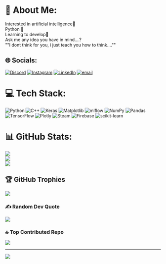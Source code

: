 # 💫 About Me:
Interested in artificial intelligence🤖<br>Python 🐍<br>Learning to develop🧐<br>Ask me any idea you have in mind....?<br>""I dont think for you, i just teach you how to think....""


## 🌐 Socials:
[![Discord](https://img.shields.io/badge/Discord-%237289DA.svg?logo=discord&logoColor=white)](https://discord.gg/https://discord.gg/995454727552766013) [![Instagram](https://img.shields.io/badge/Instagram-%23E4405F.svg?logo=Instagram&logoColor=white)](https://instagram.com/https://instagram.com/sina.qalandari) [![LinkedIn](https://img.shields.io/badge/LinkedIn-%230077B5.svg?logo=linkedin&logoColor=white)](https://linkedin.com/in/https://linkedin.com/in/sina-qalandari-bb2901260) [![email](https://img.shields.io/badge/Email-D14836?logo=gmail&logoColor=white)](mailto:sinaqalandari2008@gmail.com) 

# 💻 Tech Stack:
![Python](https://img.shields.io/badge/python-3670A0?style=plastic&logo=python&logoColor=ffdd54) ![C++](https://img.shields.io/badge/c++-%2300599C.svg?style=plastic&logo=c%2B%2B&logoColor=white) ![Keras](https://img.shields.io/badge/Keras-%23D00000.svg?style=plastic&logo=Keras&logoColor=white) ![Matplotlib](https://img.shields.io/badge/Matplotlib-%23ffffff.svg?style=plastic&logo=Matplotlib&logoColor=black) ![mlflow](https://img.shields.io/badge/mlflow-%23d9ead3.svg?style=plastic&logo=numpy&logoColor=blue) ![NumPy](https://img.shields.io/badge/numpy-%23013243.svg?style=plastic&logo=numpy&logoColor=white) ![Pandas](https://img.shields.io/badge/pandas-%23150458.svg?style=plastic&logo=pandas&logoColor=white) ![TensorFlow](https://img.shields.io/badge/TensorFlow-%23FF6F00.svg?style=plastic&logo=TensorFlow&logoColor=white) ![Plotly](https://img.shields.io/badge/Plotly-%233F4F75.svg?style=plastic&logo=plotly&logoColor=white) ![Steam](https://img.shields.io/badge/steam-%23000000.svg?style=plastic&logo=steam&logoColor=white) ![Firebase](https://img.shields.io/badge/firebase-a08021?style=plastic&logo=firebase&logoColor=ffcd34) ![scikit-learn](https://img.shields.io/badge/scikit--learn-%23F7931E.svg?style=plastic&logo=scikit-learn&logoColor=white)
# 📊 GitHub Stats:
![](https://github-readme-stats.vercel.app/api?username=KhooodeSIN&theme=blueberry&hide_border=true&include_all_commits=false&count_private=false)<br/>
![](https://nirzak-streak-stats.vercel.app/?user=KhooodeSIN&theme=blueberry&hide_border=true)<br/>
![](https://github-readme-stats.vercel.app/api/top-langs/?username=KhooodeSIN&theme=blueberry&hide_border=true&include_all_commits=false&count_private=false&layout=compact)

## 🏆 GitHub Trophies
![](https://github-profile-trophy.vercel.app/?username=KhooodeSIN&theme=blueberry&no-frame=true&no-bg=true&margin-w=4)

### ✍️ Random Dev Quote
![](https://quotes-github-readme.vercel.app/api?type=vetical&theme=light)

### 🔝 Top Contributed Repo
![](https://github-contributor-stats.vercel.app/api?username=KhooodeSIN&limit=5&theme=blue-green&combine_all_yearly_contributions=true)

---
[![](https://visitcount.itsvg.in/api?id=KhooodeSIN&icon=2&color=0)](https://visitcount.itsvg.in)

<!-- Proudly created with GPRM ( https://gprm.itsvg.in ) -->
